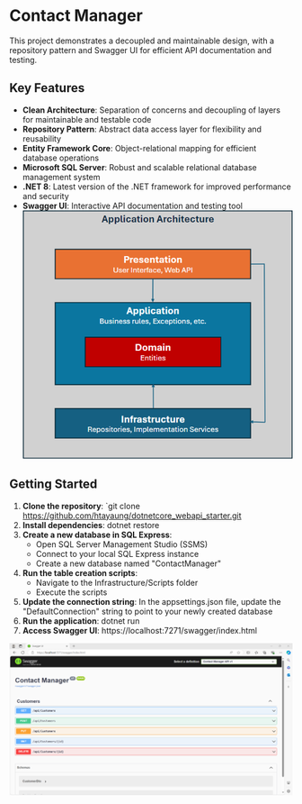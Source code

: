 # Contact Manager
This project demonstrates a decoupled and maintainable design, with a repository pattern and Swagger UI for efficient API documentation and testing.

## Key Features
* **Clean Architecture**: Separation of concerns and decoupling of layers for maintainable and testable code
* **Repository Pattern**: Abstract data access layer for flexibility and reusability
* **Entity Framework Core**: Object-relational mapping for efficient database operations
* **Microsoft SQL Server**: Robust and scalable relational database management system
* **.NET 8**: Latest version of the .NET framework for improved performance and security
* **Swagger UI**: Interactive API documentation and testing tool
![Application Architecture](assets/ApplicationArchitecture.png)

## Getting Started
1. **Clone the repository**: `git clone https://github.com/htayaung/dotnetcore_webapi_starter.git
2. **Install dependencies**: dotnet restore
3. **Create a new database in SQL Express**:
    * Open SQL Server Management Studio (SSMS)
    * Connect to your local SQL Express instance
    * Create a new database named "ContactManager"
4. **Run the table creation scripts**:
    * Navigate to the Infrastructure/Scripts folder
    * Execute the scripts
5. **Update the connection string**: In the appsettings.json file, update the "DefaultConnection" string to point to your newly created database
6. **Run the application**: dotnet run
7. **Access Swagger UI**: https://localhost:7271/swagger/index.html

![Application Architecture](assets/SwaggerUI.png)
